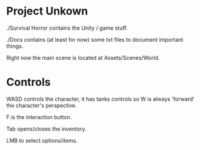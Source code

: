 # Project Unkown

./Survival Horror contains the Unity / game stuff.

./Docs contains (at least for now) some txt files to document important things.

Right now the main scene is located at Assets/Scenes/World.


# Controls

WASD controls the character, it has tanks controls so W is always 'forward' the character's perspective.

F is the interaction button.

Tab opens/closes the inventory.

LMB to select options/items.
